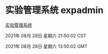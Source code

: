 # 实验管理系统 expadmin
[实验管理系统](http://111.175.123.40:56808/expadmin-782313d2-e1b1-4ea7-932e-3a55e6a1a4d0/)

2021年 08月 28日 星期六 21:50:02 CST

2021年 08月 28日 星期六 13:50:02 GMT
